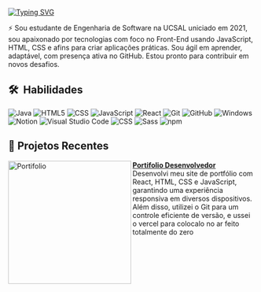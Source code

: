 [![Typing SVG](https://readme-typing-svg.demolab.com?font=Fira+Code&weight=800&pause=1000&width=435&lines=Ol%C3%A1+sou+engenheiro+de+software;com+foco+em+Front-End)](https://git.io/typing-svg)

⚡ Sou estudante de Engenharia de Software na UCSAL uniciado em 2021, sou apaixonado por tecnologias com foco no Front-End usando JavaScript, HTML, CSS e afins para criar aplicações práticas. Sou ágil em aprender, adaptável, com presença ativa no GitHub. Estou pronto para contribuir em novos desafios.

## 🛠 &nbsp;Habilidades

![Java](https://img.shields.io/badge/-Java-333333?style=flat&logo=Java&logoColor=007396)
![HTML5](https://img.shields.io/badge/-HTML5-333333?style=flat&logo=HTML5)
![CSS](https://img.shields.io/badge/-CSS-333333?style=flat&logo=CSS3&logoColor=1572B6)
![JavaScript](https://img.shields.io/badge/-JavaScript-333333?style=flat&logo=javascript)
![React](https://img.shields.io/badge/-React-333333?style=flat&logo=react)
![Git](https://img.shields.io/badge/-Git-333333?style=flat&logo=git)
![GitHub](https://img.shields.io/badge/-GitHub-333333?style=flat&logo=github)
![Windows](https://img.shields.io/badge/-Windows-333333?style=flat&logo=windows)
![Notion](https://img.shields.io/badge/-Notion-333333?style=flat&logo=notion)
![Visual Studio Code](https://img.shields.io/badge/-Visual%20Studio%20Code-333333?style=flat&logo=visual-studio-code&logoColor=007ACC)
![CSS](https://img.shields.io/badge/-CSS-333333?style=flat&logo=css3)
![Sass](https://img.shields.io/badge/-Sass-333333?style=flat&logo=sass)
![npm](https://img.shields.io/badge/-npm-333333?style=flat&logo=npm)

## 📙 Projetos Recentes

<p align="left">
<a href="https://github.com/caioricardop/Portifolio-React" title="Portifolio Desenvolvedor"><img src="https://user-images.githubusercontent.com/83782001/270315711-e0e9daca-ce09-407e-95b3-829f958dee6b.png" alt="Portifolio" width="250px" align="left" /></a>
<a target="blank" href="https://github.com/caioricardop/Portifolio-React" title="Portifolio"><strong>Portifolio Desenvolvedor</strong></a>
<br/>Desenvolvi meu site de portfólio com React, HTML, CSS e JavaScript, garantindo uma experiência responsiva em diversos dispositivos. Além disso, utilizei o Git para um controle eficiente de versão, e ussei o vercel para colocalo no ar feito totalmente do zero </p> <br/> <br/>
<p align="left">

